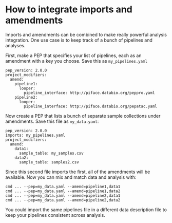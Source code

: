 # How to integrate imports and amendments

Imports and amendments can be combined to make really powerful analysis integration. One use case is to keep track of a bunch of pipelines and analyses.

First, make a PEP that specifies your list of pipelines, each as an amendment with a key you choose. Save this as `my_pipelines.yaml`
```
pep_version: 2.0.0
project_modifiers:
  amend:
    pipeline1:
      looper:
        pipeline_interface: http://piface.databio.org/peppro.yaml
    pipeline2:
      looper:
        pipeline_interface: http://piface.databio.org/pepatac.yaml
```

Now create a PEP that lists a bunch of separate sample collections under amendments. Save this file as `my_data.yaml`:

```
pep_version: 2.0.0
imports: my_pipelines.yaml
project_modifiers:
  amend:
    data1:
      sample_table: my_samples.csv
    data2:
      sample_table: samples2.csv
```

Since this second file imports the first, all of the amendments will be available. Now you can mix and match data and analysis with:

```
cmd ... --pep=my_data.yaml --amend=pipeline1,data1
cmd ... --pep=my_data.yaml --amend=pipeline1,data2
cmd ... --pep=my_data.yaml --amend=pipeline2,data1
cmd ... --pep=my_data.yaml --amend=pipeline2,data2
```

You could import the same pipelines file in a different data description file to keep your pipelines consistent across analysis.
